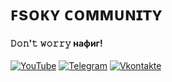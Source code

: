 # ꜰsᴏᴋʏ ᴄᴏᴍᴍᴜɴɪᴛʏ

#### 𝙳𝚘𝚗'𝚝 𝚠𝚘𝚛𝚛𝚢 нафиг!

[![YouTube](https://i.imgur.com/MfQwtkr.png)](https://youtube.com/c/Фсоки "Fsoky YouTube")
[![Telegram](https://i.imgur.com/dKctqrj.png)](https://t.me/officialfsokycommchat)
[![Vkontakte](https://i.imgur.com/8IXIH7p.png)](https://vk.com/fsoky)
